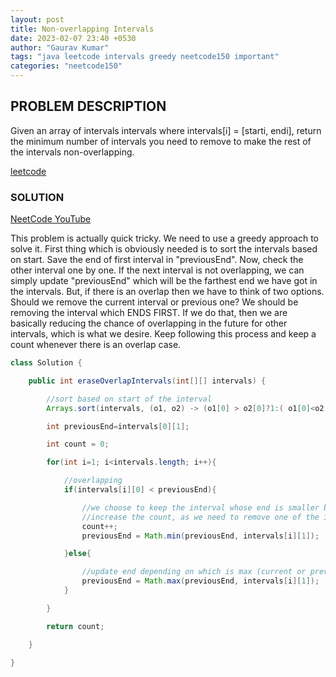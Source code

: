 ```yaml
---
layout: post
title: Non-overlapping Intervals
date: 2023-02-07 23:40 +0530
author: "Gaurav Kumar"
tags: "java leetcode intervals greedy neetcode150 important"
categories: "neetcode150"
---
```


## PROBLEM DESCRIPTION

Given an array of intervals intervals where intervals[i] = [starti, endi], return the minimum number of intervals you need to remove to make the rest of the intervals non-overlapping.

[leetcode](https://leetcode.com/problems/non-overlapping-intervals/description/)

### SOLUTION

[NeetCode YouTube](https://www.youtube.com/watch?v=nONCGxWoUfM)

This problem is actually quick tricky. We need to use a greedy approach to solve it. First thing which is obviously needed is to sort the intervals based on start. Save the end of first interval in "previousEnd". Now, check the other interval one by one. If the next interval is not overlapping, we can simply update "previousEnd" which will be the farthest end we have got in the intervals. But, if there is an overlap then we have to think of two options. Should we remove the current interval or previous one? We should be removing the interval which ENDS FIRST. If we do that, then we are basically reducing the chance of overlapping in the future for other intervals, which is what we desire. Keep following this process and keep a count whenever there is an overlap case.

```java
class Solution {

    public int eraseOverlapIntervals(int[][] intervals) {

        //sort based on start of the interval
        Arrays.sort(intervals, (o1, o2) -> (o1[0] > o2[0]?1:( o1[0]<o2[0]?-1:0 )));

        int previousEnd=intervals[0][1];

        int count = 0;

        for(int i=1; i<intervals.length; i++){

            //overlapping
            if(intervals[i][0] < previousEnd){

                //we choose to keep the interval whose end is smaller because there is less chance that it will conflict later
                //increase the count, as we need to remove one of the intervals
                count++;
                previousEnd = Math.min(previousEnd, intervals[i][1]);

            }else{

                //update end depending on which is max (current or previous)
                previousEnd = Math.max(previousEnd, intervals[i][1]);
            }

        }

        return count;

    }

}
```
